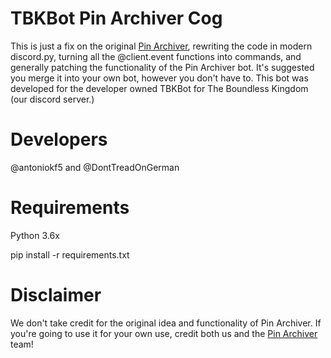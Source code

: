 # TBKBot Pin Archiver Cog
This is just a fix on the original [Pin Archiver](https://github.com/HaiderZaidiDev/Discord-Pin-Archiver-Bot), rewriting the code in modern discord.py, turning all the @client.event functions into commands, and generally patching the functionality of the Pin Archiver bot. It's suggested you merge it into your own bot, however you don't have to. This bot was developed for the developer owned TBKBot for The Boundless Kingdom (our discord server.) 

# Developers
@antoniokf5 and @DontTreadOnGerman

# Requirements
Python 3.6x 

pip install -r requirements.txt

# Disclaimer
We don't take credit for the original idea and functionality of Pin Archiver.
If you're going to use it for your own use, credit both us and the [Pin Archiver](https://github.com/HaiderZaidiDev/Discord-Pin-Archiver-Bot) team!
